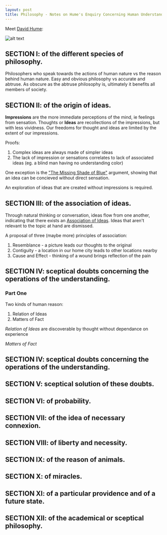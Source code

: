 ```yaml
---
layout: post
title: Philosophy - Notes on Hume's Enquiry Concerning Human Understanding
---
```


Meet [David Hume](http://en.wikipedia.org/wiki/David_Hume):

![alt text](http://upload.wikimedia.org/wikipedia/commons/e/ea/Painting_of_David_Hume.jpg "Cool hat right?")

## SECTION I: of the different species of philosophy.

Philosophers who speak towards the actions of human nature vs the reason behind human nature. Easy and obvious philosophy vs accurate and abtruse. As obscure as the abtruse philosophy is, ultimately it benefits all members of society. 

## SECTION II: of the origin of ideas.

**Impressions** are the more immediate perceptions of the mind, ie feelings from sensation. Thoughts or **Ideas** are recollections of the impressions, but with less vividness. Our freedoms for thought and ideas are limited by the extent of our impressions.

Proofs:

1. Complex ideas are always made of simpler ideas
2. The lack of impression or sensations correlates to lack of associated ideas (eg. a blind man having no understanding color)

One exception is the ["The Missing Shade of Blue"](http://en.wikipedia.org/wiki/The_Missing_Shade_of_Blue) argument, showing that an idea can be concieved without direct sensation.

An exploration of ideas that are created without impressions is required.

## SECTION III: of the association of ideas.

Through natural thinking or conversation, ideas flow from one another, indicating that there exists an [Association of Ideas](http://en.wikipedia.org/wiki/Association_of_ideas). Ideas that aren't relevant to the topic at hand are dismissed. 

A proposal of three (maybe more) principles of association:

1. Resemblance - a picture leads our thoughts to the original
2. Contiguity - a location in our home city leads to other locations nearby
3. Cause and Effect - thinking of a wound brings reflection of the pain

## SECTION IV: sceptical doubts concerning the operations of the understanding.

### Part One

Two kinds of human reason:

1. Relation of Ideas
2. Matters of Fact

*Relation of Ideas* are discoverable by thought without dependance on experience

*Matters of Fact* 

## SECTION IV: sceptical doubts concerning the operations of the understanding.
## SECTION V: sceptical solution of these doubts.
## SECTION VI: of probability.
## SECTION VII: of the idea of necessary connexion.
## SECTION VIII: of liberty and necessity.
## SECTION IX: of the reason of animals.
## SECTION X: of miracles.
## SECTION XI: of a particular providence and of a future state.
## SECTION XII: of the academical or sceptical philosophy.

